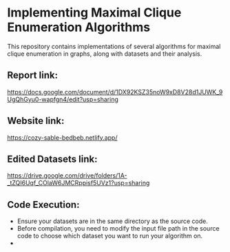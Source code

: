 # Implementing Maximal Clique Enumeration Algorithms
This repository contains implementations of several algorithms for maximal clique enumeration in graphs, along with datasets and their analysis.

## Report link:
https://docs.google.com/document/d/1DX92KSZ35noW9xD8V28d1JUWK_9UgQhGyu0-wapfgn4/edit?usp=sharing

## Website link:
https://cozy-sable-bedbeb.netlify.app/

## Edited Datasets link:
https://drive.google.com/drive/folders/1A-_tZQI6Uqf_COlaW6JMCRppisf5UVz1?usp=sharing

## Code Execution:
- Ensure your datasets are in the same directory as the source code.
- Before compilation, you need to modify the input file path in the source code to choose which dataset you want to run your algorithm on.
- 

